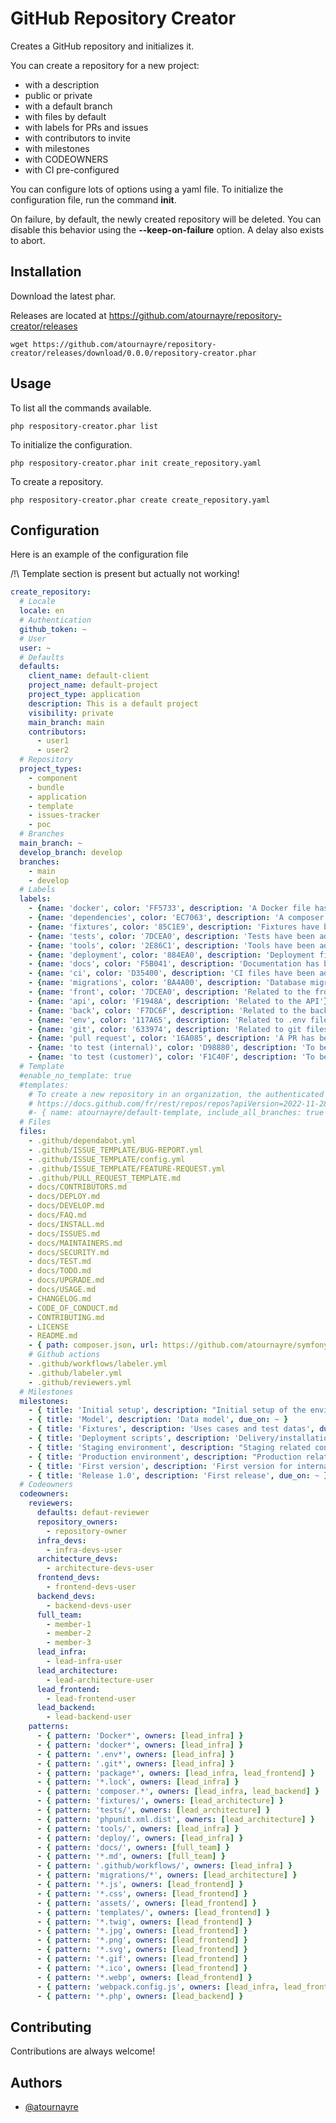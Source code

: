 
# GitHub Repository Creator

Creates a GitHub repository and initializes it.

You can create a repository for a new project:
- with a description
- public or private
- with a default branch
- with files by default
- with labels for PRs and issues
- with contributors to invite
- with milestones
- with CODEOWNERS
- with CI pre-configured

You can configure lots of options using a yaml file.
To initialize the configuration file, run the command **init**.

On failure, by default, the newly created repository will be deleted. You can disable this behavior using the **--keep-on-failure** option. A delay also exists to abort.

## Installation

Download the latest phar.

Releases are located at https://github.com/atournayre/repository-creator/releases

```shell
wget https://github.com/atournayre/repository-creator/releases/download/0.0.0/repository-creator.phar

```


## Usage

To list all the commands available.
```shell
php respository-creator.phar list

```
To initialize the configuration.
```shell
php respository-creator.phar init create_repository.yaml

```
To create a repository.
```shell
php respository-creator.phar create create_repository.yaml

```


## Configuration

Here is an example of the configuration file

/!\ Template section is present but actually not working!

```yaml
create_repository:
  # Locale
  locale: en
  # Authentication
  github_token: ~
  # User
  user: ~
  # Defaults
  defaults:
    client_name: default-client
    project_name: default-project
    project_type: application
    description: This is a default project
    visibility: private
    main_branch: main
    contributors:
      - user1
      - user2
  # Repository
  project_types:
    - component
    - bundle
    - application
    - template
    - issues-tracker
    - poc
  # Branches
  main_branch: ~
  develop_branch: develop
  branches:
    - main
    - develop
  # Labels
  labels:
    - {name: 'docker', color: 'FF5733', description: 'A Docker file has been added or modified'}
    - {name: 'dependencies', color: 'EC7063', description: 'A composer or package file has been added or modified'}
    - {name: 'fixtures', color: '85C1E9', description: 'Fixtures have been added or modified'}
    - {name: 'tests', color: '7DCEA0', description: 'Tests have been added or modified'}
    - {name: 'tools', color: '2E86C1', description: 'Tools have been added or modified'}
    - {name: 'deployment', color: '884EA0', description: 'Deployment files have been added or modified'}
    - {name: 'docs', color: 'F5B041', description: 'Documentation has been added or modified'}
    - {name: 'ci', color: 'D35400', description: 'CI files have been added or modified'}
    - {name: 'migrations', color: 'BA4A00', description: 'Database migrations have been added or modified'}
    - {name: 'front', color: '7DCEA0', description: 'Related to the front'}
    - {name: 'api', color: 'F1948A', description: 'Related to the API'}
    - {name: 'back', color: 'F7DC6F', description: 'Related to the back'}
    - {name: 'env', color: '117A65', description: 'Related to .env files'}
    - {name: 'git', color: '633974', description: 'Related to git files'}
    - {name: 'pull request', color: '16A085', description: 'A PR has been opened'}
    - {name: 'to test (internal)', color: 'D98880', description: 'To be tested (internal)'}
    - {name: 'to test (customer)', color: 'F1C40F', description: 'To be tested (customer)'}
  # Template
  #enable_no_template: true
  #templates:
    # To create a new repository in an organization, the authenticated user must be a member of the specified organization.
    # https://docs.github.com/fr/rest/repos/repos?apiVersion=2022-11-28#create-a-repository-using-a-template
    #- { name: atournayre/default-template, include_all_branches: true }
  # Files
  files:
    - .github/dependabot.yml
    - .github/ISSUE_TEMPLATE/BUG-REPORT.yml
    - .github/ISSUE_TEMPLATE/config.yml
    - .github/ISSUE_TEMPLATE/FEATURE-REQUEST.yml
    - .github/PULL_REQUEST_TEMPLATE.md
    - docs/CONTRIBUTORS.md
    - docs/DEPLOY.md
    - docs/DEVELOP.md
    - docs/FAQ.md
    - docs/INSTALL.md
    - docs/ISSUES.md
    - docs/MAINTAINERS.md
    - docs/SECURITY.md
    - docs/TEST.md
    - docs/TODO.md
    - docs/UPGRADE.md
    - docs/USAGE.md
    - CHANGELOG.md
    - CODE_OF_CONDUCT.md
    - CONTRIBUTING.md
    - LICENSE
    - README.md
    - { path: composer.json, url: https://github.com/atournayre/symfony-skeleton/blob/master/composer.json }
    # Github actions
    - .github/workflows/labeler.yml
    - .github/labeler.yml
    - .github/reviewers.yml
  # Milestones
  milestones:
    - { title: 'Initial setup', description: "Initial setup of the environment", due_on: ~ }
    - { title: 'Model', description: 'Data model', due_on: ~ }
    - { title: 'Fixtures', description: 'Uses cases and test datas', due_on: ~ }
    - { title: 'Deployment scripts', description: 'Delivery/installation scripts', due_on: ~ }
    - { title: 'Staging environment', description: "Staging related configuration", due_on: ~ }
    - { title: 'Production environment', description: "Production related configuration", due_on: ~ }
    - { title: 'First version', description: 'First version for internal purposes or beta testers', due_on: ~ }
    - { title: 'Release 1.0', description: 'First release', due_on: ~ }
  # Codeowners
  codeowners:
    reviewers:
      defaults: defaut-reviewer
      repository_owners:
        - repository-owner
      infra_devs:
        - infra-devs-user
      architecture_devs:
        - architecture-devs-user
      frontend_devs:
        - frontend-devs-user
      backend_devs:
        - backend-devs-user
      full_team:
        - member-1
        - member-2
        - member-3
      lead_infra:
        - lead-infra-user
      lead_architecture:
        - lead-architecture-user
      lead_frontend:
        - lead-frontend-user
      lead_backend:
        - lead-backend-user
    patterns:
      - { pattern: 'Docker*', owners: [lead_infra] }
      - { pattern: 'docker*', owners: [lead_infra] }
      - { pattern: '.env*', owners: [lead_infra] }
      - { pattern: '.git*', owners: [lead_infra] }
      - { pattern: 'package*', owners: [lead_infra, lead_frontend] }
      - { pattern: '*.lock', owners: [lead_infra] }
      - { pattern: 'composer.*', owners: [lead_infra, lead_backend] }
      - { pattern: 'fixtures/', owners: [lead_architecture] }
      - { pattern: 'tests/', owners: [lead_architecture] }
      - { pattern: 'phpunit.xml.dist', owners: [lead_architecture] }
      - { pattern: 'tools/', owners: [lead_infra] }
      - { pattern: 'deploy/', owners: [lead_infra] }
      - { pattern: 'docs/', owners: [full_team] }
      - { pattern: '*.md', owners: [full_team] }
      - { pattern: '.github/workflows/', owners: [lead_infra] }
      - { pattern: 'migrations/*', owners: [lead_architecture] }
      - { pattern: '*.js', owners: [lead_frontend] }
      - { pattern: '*.css', owners: [lead_frontend] }
      - { pattern: 'assets/', owners: [lead_frontend] }
      - { pattern: 'templates/', owners: [lead_frontend] }
      - { pattern: '*.twig', owners: [lead_frontend] }
      - { pattern: '*.jpg', owners: [lead_frontend] }
      - { pattern: '*.png', owners: [lead_frontend] }
      - { pattern: '*.svg', owners: [lead_frontend] }
      - { pattern: '*.gif', owners: [lead_frontend] }
      - { pattern: '*.ico', owners: [lead_frontend] }
      - { pattern: '*.webp', owners: [lead_frontend] }
      - { pattern: 'webpack.config.js', owners: [lead_infra, lead_frontend] }
      - { pattern: '*.php', owners: [lead_backend] }

```


## Contributing

Contributions are always welcome!



## Authors

- [@atournayre](https://www.github.com/atournayre)

